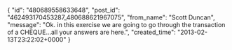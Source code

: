  {
   "id": "480689558633648",
   "post_id": "462493170453287_480688621967075",
   "from_name": "Scott Duncan",
   "message": "Ok. in this exercise we are going to go through the transaction of a CHEQUE...all your answers are here.",
   "created_time": "2013-02-13T23:22:02+0000"
 }
